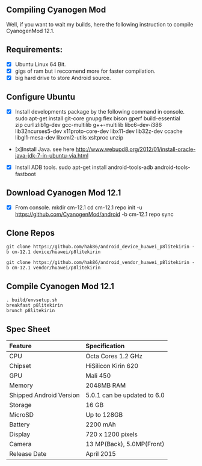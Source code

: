 ## Compiling Cyanogen Mod
Well, if you want to wait my builds, here the following instruction to compile CyanogenMod 12.1.

## Requirements:
- [x] Ubuntu Linux 64 Bit.
- [x] gigs of ram but i reccomend more for faster compilation.
- [x] big hard drive to store Android source.

## Configure Ubuntu
- [x] Install developments package by the following command in console.
	sudo apt-get install git-core gnupg flex bison gperf build-essential \
  zip curl zlib1g-dev gcc-multilib g++-multilib libc6-dev-i386 \
  lib32ncurses5-dev x11proto-core-dev libx11-dev lib32z-dev ccache \
  libgl1-mesa-dev libxml2-utils xsltproc unzip

- [x]Install Java.
	see here http://www.webupd8.org/2012/01/install-oracle-java-jdk-7-in-ubuntu-via.html

- [x] Install ADB tools.
	sudo apt-get install android-tools-adb android-tools-fastboot

## Download Cyanogen Mod 12.1
- [x] From console.
	mkdir cm-12.1
	cd cm-12.1
	repo init -u https://github.com/CyanogenMod/android -b cm-12.1
	repo sync

## Clone Repos
	git clone https://github.com/hak86/android_device_huawei_p8litekirin -b cm-12.1 device/huawei/p8litekirin

	git clone https://github.com/hak86/android_vendor_huawei_p8litekirin -b cm-12.1 vendor/huawei/p8litekirin

## Compile Cyanogen Mod 12.1
	. build/envsetup.sh
	breakfast p8litekirin
	brunch p8litekirin

## Spec Sheet

| Feature                 | Specification                     |
| :---------------------- | :-------------------------------- |
| CPU                     | Octa Cores 1.2 GHz                |
| Chipset                 | HiSilicon Kirin 620		      |
| GPU                     | Mali 450                          |
| Memory                  | 2048MB RAM                        |
| Shipped Android Version | 5.0.1 can be updated to 6.0       |
| Storage                 | 16 GB                             |
| MicroSD                 | Up to 128GB                       |
| Battery                 | 2200 mAh                          |
| Display                 | 720 x 1200 pixels                 |
| Camera                  | 13 MP(Back), 5.0MP(Front)         |
| Release Date | April 2015 			              |
